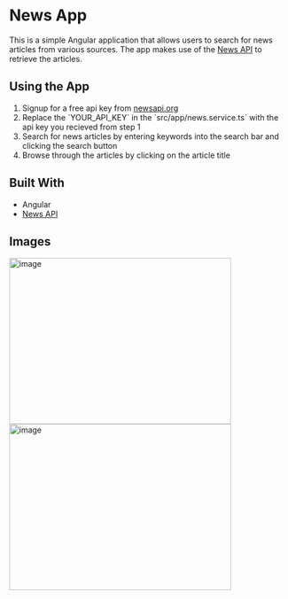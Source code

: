 <h1>News App</h1>
    <p>This is a simple Angular application that allows users to search for news articles from various sources. The app makes use of the <a href="https://newsapi.org/">News API</a> to retrieve the articles.</p>
    <h2>Using the App</h2>
    <ol>
      <li>Signup for a free api key from <a href="https://newsapi.org/">newsapi.org</a></li>
      <li>Replace the `YOUR_API_KEY` in the `src/app/news.service.ts` with the api key you recieved from step 1</li>
      <li>Search for news articles by entering keywords into the search bar and clicking the search button</li>
      <li>Browse through the articles by clicking on the article title</li>
    </ol>
    <h2>Built With</h2>
    <ul>
      <li>Angular</li>
      <li><a href="https://newsapi.org/">News API</a></li>
    </ul>
    <h2>Images</h2>
    <img src="https://user-images.githubusercontent.com/113131666/212465734-b7b081c5-9af0-4d5c-a83b-23bd2c8e8b61.png" alt="image" width="400" height="300">
    <br>
    <img src="https://user-images.githubusercontent.com/113131666/212465735-6113b65f-84a5-4fa9-aebe-b545d4506ddc.png" alt="image" width="400" height="300">
    
